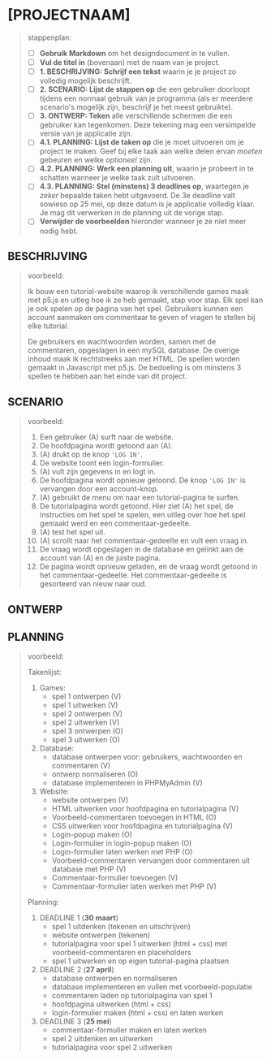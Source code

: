 # [PROJECTNAAM]

> stappenplan:
> - [ ] **Gebruik Markdown** om het designdocument in te vullen.
> - [ ] **Vul de titel in** (bovenaan) met de naam van je project.
> - [ ] **1. BESCHRIJVING: Schrijf een tekst** waarin je je project zo volledig mogelijk beschrijft.
> - [ ] **2. SCENARIO: Lijst de stappen op** die een gebruiker doorloopt tijdens een normaal gebruik van je programma (als er meerdere scenario's mogelijk zijn, beschrijf je het meest gebruikte).
> - [ ] **3. ONTWERP: Teken** alle verschillende schermen die een gebruiker kan tegenkomen. Deze tekening mag een versimpelde versie van je applicatie zijn.
> - [ ] **4.1. PLANNING: Lijst de taken op** die je moet uitvoeren om je project te maken. Geef bij elke taak aan welke delen ervan _moeten_ gebeuren en welke _optioneel_ zijn.
> - [ ] **4.2. PLANNING: Werk een planning uit**, waarin je probeert in te schatten wanneer je welke taak zult uitvoeren.
> - [ ] **4.3. PLANNING: Stel (minstens) 3 deadlines op**, waartegen je _zeker_ bepaalde taken hebt uitgevoerd. De 3e deadline valt sowieso op 25 mei, op deze datum is je applicatie volledig klaar. Je mag dit verwerken in de planning uit de vorige stap.
> - [ ] **Verwijder de voorbeelden** hieronder wanneer je ze niet meer nodig hebt.

## BESCHRIJVING

> voorbeeld: 
> 
> Ik bouw een tutorial-website waarop ik verschillende games maak met p5.js en uitleg hoe ik ze heb gemaakt, stap voor stap. Elk spel kan je ook spelen op de pagina van het spel. Gebruikers kunnen een account aanmaken om commentaar te geven of vragen te stellen bij elke tutorial.
> 
> De gebruikers en wachtwoorden worden, samen met de commentaren, opgeslagen in een mySQL database. De overige inhoud maak ik rechtstreeks aan met HTML. De spellen worden gemaakt in Javascript met p5.js. De bedoeling is om minstens 3 spellen te hebben aan het einde van dit project.

## SCENARIO

> voorbeeld: 
> 
> 1. Een gebruiker (A) surft naar de website.
> 2. De hoofdpagina wordt getoond aan (A).
> 3. (A) drukt op de knop `'LOG IN'`.
> 4. De website toont een login-formulier.
> 5. (A) vult zijn gegevens in en logt in.
> 6. De hoofdpagina wordt opnieuw getoond. De knop `'LOG IN'` is vervangen door een account-knop.
> 7. (A) gebruikt de menu om naar een tutorial-pagina te surfen.
> 8. De tutorialpagina wordt getoond. Hier ziet (A) het spel, de instructies om het spel te spelen, een uitleg over hoe het spel gemaakt werd en een commentaar-gedeelte.
> 9. (A) test het spel uit.
> 10. (A) scrollt naar het commentaar-gedeelte en vult een vraag in.
> 11. De vraag wordt opgeslagen in de database en gelinkt aan de account van (A) en de juiste pagina.
> 12. De pagina wordt opnieuw geladen, en de vraag wordt getoond in het commentaar-gedeelte. Het commentaar-gedeelte is gesorteerd van nieuw naar oud.

## ONTWERP

## PLANNING

> voorbeeld: 
> 
> Takenlijst:
> 1. Games:
>    - spel 1 ontwerpen (V)
>    - spel 1 uitwerken (V)
>    - spel 2 ontwerpen (V)
>    - spel 2 uitwerken (V)
>    - spel 3 ontwerpen (O)
>    - spel 3 uitwerken (O)
> 2. Database:
>    - database ontwerpen voor: gebruikers, wachtwoorden en commentaren (V)
>    - ontwerp normaliseren (O)
>    - database implementeren in PHPMyAdmin (V)
> 2. Website:
>    - website ontwerpen (V)
>    - HTML uitwerken voor hoofdpagina en tutorialpagina (V)
>    - Voorbeeld-commentaren toevoegen in HTML (O)
>    - CSS uitwerken voor hoofdpagina en tutorialpagina (V)
>    - Login-popup maken (O)
>    - Login-formulier in login-popup maken (O)
>    - Login-formulier laten werken met PHP (O)
>    - Voorbeeld-commentaren vervangen door commentaren uit database met PHP (V)
>    - Commentaar-formulier toevoegen (V)
>    - Commentaar-formulier laten werken met PHP (V)
> 
> Planning:
> 1. DEADLINE 1 (**30 maart**)
>    - spel 1 uitdenken (tekenen en uitschrijven)
>    - website ontwerpen (tekenen)
>    - tutorialpagina voor spel 1 uitwerken (html + css) met voorbeeld-commentaren en placeholders
>    - spel 1 uitwerken en op eigen tutorial-pagina plaatsen
> 2. DEADLINE 2 (**27 april**)
>    - database ontwerpen en normaliseren
>    - database implementeren en vullen met voorbeeld-populatie
>    - commentaren laden op tutorialpagina van spel 1
>    - hoofdpagina uitwerken (html + css)
>    - login-formulier maken (html + css) en laten werken
> 3. DEADLINE 3 (**25 mei**)
>    - commentaar-formulier maken en laten werken
>    - spel 2 uitdenken en uitwerken
>    - tutorialpagina voor spel 2 uitwerken
